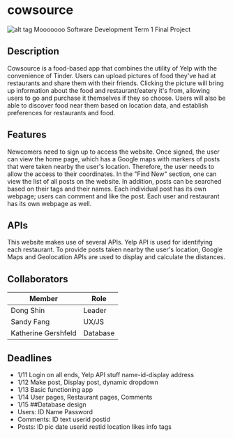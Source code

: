 # cowsource
![alt tag](https://images.unsplash.com/photo-1446126102442-f6b2b73257fd?ixlib=rb-0.3.5&q=80&fm=jpg&crop=entropy&s=fdc200e9e5d9d25c2029b39701f15e2a)
Mooooooo
Software Development Term 1 Final Project

## Description
Cowsource is a food-based app that combines the utility of Yelp with the convenience of Tinder. Users can upload pictures of food they've had at restaurants and share them with their friends. Clicking the picture will bring up information about the food and restaurant/eatery it's from, allowing users to go and purchase it themselves if they so choose. Users will also be able to discover food near them based on location data, and establish preferences for restaurants and food. 

## Features
Newcomers need to sign up to access the website. Once signed, the user can view the home page, which has a Google maps with markers of posts that were taken nearby the user's location. Therefore, the user needs to allow the access to their coordinates. In the "Find New" section, one can view the list of all posts on the website. In addition, posts can be searched based on their tags and their names. Each individual post has its own webpage; users can comment and like the post. Each user and restaurant has its own webpage as well. 

## APIs
This website makes use of several APIs. Yelp API is used for identifying each restaurant. To provide posts taken nearby the user's location, Google Maps and Geolocation APIs are used to display and calculate the distances.

## Collaborators
|   **Member**         |            **Role**            |
|----------------------|--------------------------------|
|Dong Shin             | Leader                         |
|Sandy Fang            | UX/JS                          |
|Katherine Gershfeld   | Database                       |



## Deadlines
+ 1/11 Login on all ends, Yelp API stuff name-id-display address
+ 1/12 Make post, Display post, dynamic dropdown 
+ 1/13 Basic functioning app
+ 1/14 User pages, Restaurant pages, Comments
+ 1/15 
##Database design
+ Users: ID Name Password
+ Comments: ID text userid postid
+ Posts: ID pic date userid restid location likes info tags

